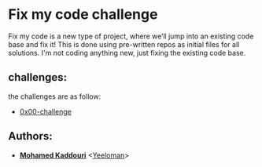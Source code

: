 # Fix my code challenge

Fix my code is a new type of project, where we’ll jump into an existing code base and fix it!
This is done using pre-written repos as initial files for all solutions.
I'm not coding anything new, just fixing the existing code base.

## challenges:

the challenges are as follow:
 * [0x00-challenge](./0x00-challenge)

## Authors:

* **[Mohamed Kaddouri](https://www.youtube.com/watch?v=xvFZjo5PgG0)** <[Yeeloman](https://github.com/Yeeloman)>
